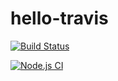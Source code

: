 # hello-travis
 
[![Build Status](https://travis-ci.com/buluma/hello-travis.svg?branch=main)](https://travis-ci.com/buluma/hello-travis)

[![Node.js CI](https://github.com/buluma/hello-travis/actions/workflows/node.js.yml/badge.svg?branch=main)](https://github.com/buluma/hello-travis/actions/workflows/node.js.yml)